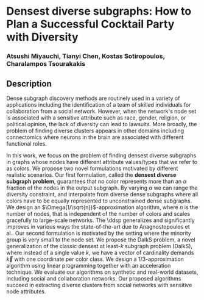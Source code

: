 # Densest diverse subgraphs: How to Plan a Successful Cocktail Party with Diversity
### Atsushi Miyauchi, Tianyi Chen, Kostas Sotiropoulos, Charalampos Tsourakakis 

## Description

Dense subgraph discovery methods are routinely used in a variety of applications including the identification of a team of skilled individuals for collaboration from a social network.  However, when the network's node set is associated with a sensitive attribute such as race, gender, religion, or political opinion, the lack of diversity can lead to lawsuits.  More broadly, the problem of finding diverse clusters appears in other domains including connectomics where neurons in the brain are associated with different  functional roles. 

In this work, we focus on the problem of finding densest diverse subgraphs in graphs whose nodes have different attribute values/types that we refer to as colors. We propose two novel formulations motivated by different realistic scenarios.    Our first formulation, called the  **densest diverse subgraph problem**, guarantees that no color represents more than an $\alpha$ fraction of the nodes in the output subgraph. By varying $\alpha$ we can  range the diversity constraint, and interpolate from diverse dense subgraphs  where all colors have to be equally represented to unconstrained dense subgraphs.  We design an $\Omega(1/\sqrt{n})$-approximation algorithm, where $n$ is the number of nodes, that is independent of the number of colors and scales gracefully to large-scale networks. The \ddsp generalizes and significantly improves in various ways the state-of-the-art due to Anagnostopoulos et al.. Our second formulation is motivated by the setting where the minority group is very small to the node set. We propose the DalkS problem, a novel generalization of the classic densest at least-$k$ subgraph problem (DalkS), where instead of a single value $k$, we have a vector of cardinality demands $\vec{k}$ with one coordinate per color class. We design a $1/3$-approximation algorithm using linear programming together with an acceleration technique. We evaluate our  algorithms on synthetic and real-world datasets, including social and collaboration networks. Our proposed algorithms succeed in extracting  diverse clusters from social networks with sensitive node attributes.
